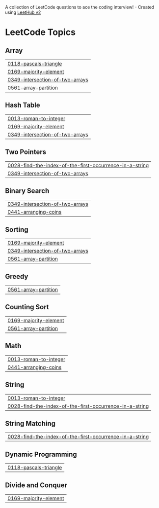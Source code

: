 A collection of LeetCode questions to ace the coding interview! - Created using [LeetHub v2](https://github.com/arunbhardwaj/LeetHub-2.0)
<!---LeetCode Topics Start-->
# LeetCode Topics
## Array
|  |
| ------- |
| [0118-pascals-triangle](https://github.com/rujulmaind/DSA-Codes/tree/master/0118-pascals-triangle) |
| [0169-majority-element](https://github.com/rujulmaind/DSA-Codes/tree/master/0169-majority-element) |
| [0349-intersection-of-two-arrays](https://github.com/rujulmaind/DSA-Codes/tree/master/0349-intersection-of-two-arrays) |
| [0561-array-partition](https://github.com/rujulmaind/DSA-Codes/tree/master/0561-array-partition) |
## Hash Table
|  |
| ------- |
| [0013-roman-to-integer](https://github.com/rujulmaind/DSA-Codes/tree/master/0013-roman-to-integer) |
| [0169-majority-element](https://github.com/rujulmaind/DSA-Codes/tree/master/0169-majority-element) |
| [0349-intersection-of-two-arrays](https://github.com/rujulmaind/DSA-Codes/tree/master/0349-intersection-of-two-arrays) |
## Two Pointers
|  |
| ------- |
| [0028-find-the-index-of-the-first-occurrence-in-a-string](https://github.com/rujulmaind/DSA-Codes/tree/master/0028-find-the-index-of-the-first-occurrence-in-a-string) |
| [0349-intersection-of-two-arrays](https://github.com/rujulmaind/DSA-Codes/tree/master/0349-intersection-of-two-arrays) |
## Binary Search
|  |
| ------- |
| [0349-intersection-of-two-arrays](https://github.com/rujulmaind/DSA-Codes/tree/master/0349-intersection-of-two-arrays) |
| [0441-arranging-coins](https://github.com/rujulmaind/DSA-Codes/tree/master/0441-arranging-coins) |
## Sorting
|  |
| ------- |
| [0169-majority-element](https://github.com/rujulmaind/DSA-Codes/tree/master/0169-majority-element) |
| [0349-intersection-of-two-arrays](https://github.com/rujulmaind/DSA-Codes/tree/master/0349-intersection-of-two-arrays) |
| [0561-array-partition](https://github.com/rujulmaind/DSA-Codes/tree/master/0561-array-partition) |
## Greedy
|  |
| ------- |
| [0561-array-partition](https://github.com/rujulmaind/DSA-Codes/tree/master/0561-array-partition) |
## Counting Sort
|  |
| ------- |
| [0169-majority-element](https://github.com/rujulmaind/DSA-Codes/tree/master/0169-majority-element) |
| [0561-array-partition](https://github.com/rujulmaind/DSA-Codes/tree/master/0561-array-partition) |
## Math
|  |
| ------- |
| [0013-roman-to-integer](https://github.com/rujulmaind/DSA-Codes/tree/master/0013-roman-to-integer) |
| [0441-arranging-coins](https://github.com/rujulmaind/DSA-Codes/tree/master/0441-arranging-coins) |
## String
|  |
| ------- |
| [0013-roman-to-integer](https://github.com/rujulmaind/DSA-Codes/tree/master/0013-roman-to-integer) |
| [0028-find-the-index-of-the-first-occurrence-in-a-string](https://github.com/rujulmaind/DSA-Codes/tree/master/0028-find-the-index-of-the-first-occurrence-in-a-string) |
## String Matching
|  |
| ------- |
| [0028-find-the-index-of-the-first-occurrence-in-a-string](https://github.com/rujulmaind/DSA-Codes/tree/master/0028-find-the-index-of-the-first-occurrence-in-a-string) |
## Dynamic Programming
|  |
| ------- |
| [0118-pascals-triangle](https://github.com/rujulmaind/DSA-Codes/tree/master/0118-pascals-triangle) |
## Divide and Conquer
|  |
| ------- |
| [0169-majority-element](https://github.com/rujulmaind/DSA-Codes/tree/master/0169-majority-element) |
<!---LeetCode Topics End-->